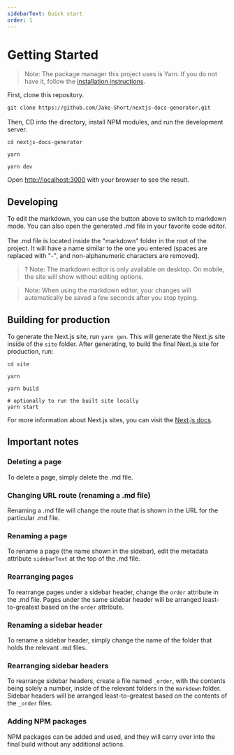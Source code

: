 ```yaml
---
sidebarText: Quick start
order: 1
---
```

# Getting Started

> Note: The package manager this project uses is Yarn. If you do not have it, follow the [installation instructions](https://yarnpkg.com/en/docs/install).

First, clone this repository.

`git clone https://github.com/Jake-Short/nextjs-docs-generator.git`\
\
Then, CD into the directory, install NPM modules, and run the development server.

```
cd nextjs-docs-generator

yarn

yarn dev
```

Open [http://localhost:3000](http://localhost:3000) with your browser to see the result.

## Developing

To edit the markdown, you can use the button above to switch to markdown mode. You can also 
open the generated .md file in your favorite code editor.\
\
The .md file is located inside the "markdown" folder in the root of the project. It will have a name similar to the one you 
entered (spaces are replaced with "-", and non-alphanumeric characters are removed).

>? Note: The markdown editor is only available on desktop. On mobile, the site will show without editing options.

> Note: When using the markdown editor, your changes will automatically be saved a few seconds after you stop typing.

## Building for production

To generate the Next.js site, run `yarn gen`. This will generate the Next.js site inside of the `site` folder. After generating, to build the final Next.js site for production, run:
```
cd site

yarn

yarn build

# optionally to run the built site locally
yarn start
```
For more information about Next.js sites, you can visit the [Next.js docs](https://nextjs.org/docs/getting-started).

## Important notes

### Deleting a page

To delete a page, simply delete the .md file.

### Changing URL route (renaming a .md file)

Renaming a .md file will change the route that is shown in the URL for the particular .md file.

### Renaming a page

To rename a page (the name shown in the sidebar), edit the metadata attribute `sidebarText` at the top of the .md file.

### Rearranging pages

To rearrange pages under a sidebar header, change the `order` attribute in the .md file. Pages under the same sidebar header will be arranged least-to-greatest based on the `order` attribute.

### Renaming a sidebar header

To rename a sidebar header, simply change the name of the folder that holds the relevant .md files.

### Rearranging sidebar headers

To rearrange sidebar headers, create a file named `_order`, with the contents being solely a number, inside of the relevant folders in the `markdown` folder. Sidebar headers will be arranged least-to-greatest based on the contents of the `_order` files.

### Adding NPM packages

NPM packages can be added and used, and they will carry over into the final build without any additional actions.